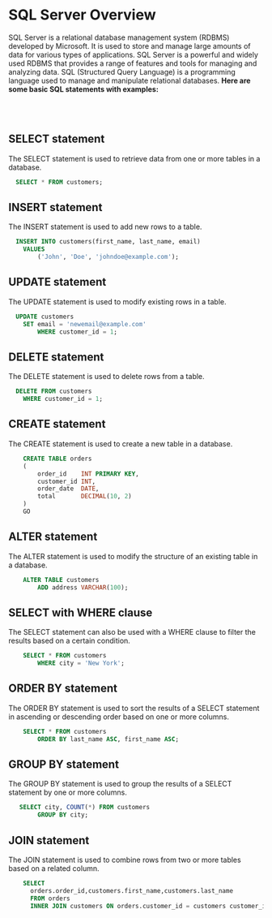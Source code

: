 # SQL Server Overview

SQL Server is a relational database management system (RDBMS) developed by Microsoft. It is used to store and manage large amounts of data for various types of applications. SQL Server is a powerful and widely used RDBMS that provides a range of features and tools for managing and analyzing data. SQL (Structured Query Language) is a programming language used to manage and manipulate relational databases. __Here are some basic SQL statements with examples:__

<br/>
<br/>


## SELECT statement

The SELECT statement is used to retrieve data from one or more tables in a database.

```SQL
  SELECT * FROM customers;


```

## INSERT statement

The INSERT statement is used to add new rows to a table.

```SQL
  INSERT INTO customers(first_name, last_name, email)
    VALUES 
        ('John', 'Doe', 'johndoe@example.com');


```

## UPDATE statement

The UPDATE statement is used to modify existing rows in a table.

```SQL
  UPDATE customers
    SET email = 'newemail@example.com'
        WHERE customer_id = 1;


```

## DELETE statement

The DELETE statement is used to delete rows from a table.

```SQL
  DELETE FROM customers
    WHERE customer_id = 1;


```

## CREATE statement

The CREATE statement is used to create a new table in a database.

```SQL
    CREATE TABLE orders 
    (
        order_id    INT PRIMARY KEY,
        customer_id INT,
        order_date  DATE,
        total       DECIMAL(10, 2)
    )
    GO


```


## ALTER statement

The ALTER statement is used to modify the structure of an existing table in a database.

```SQL
    ALTER TABLE customers
        ADD address VARCHAR(100);


```


## SELECT with WHERE clause

The SELECT statement can also be used with a WHERE clause to filter the results based on a certain condition.

```SQL
    SELECT * FROM customers
        WHERE city = 'New York';


```

## ORDER BY statement

The ORDER BY statement is used to sort the results of a SELECT statement in ascending or descending order based on one or more columns.

```SQL
    SELECT * FROM customers
        ORDER BY last_name ASC, first_name ASC;


```


## GROUP BY statement

The GROUP BY statement is used to group the results of a SELECT statement by one or more columns.

```SQL
   SELECT city, COUNT(*) FROM customers
        GROUP BY city;


```
## JOIN statement

The JOIN statement is used to combine rows from two or more tables based on a related column.

```SQL
    SELECT 
      orders.order_id,customers.first_name,customers.last_name
      FROM orders
      INNER JOIN customers ON orders.customer_id = customers customer_id;


```
